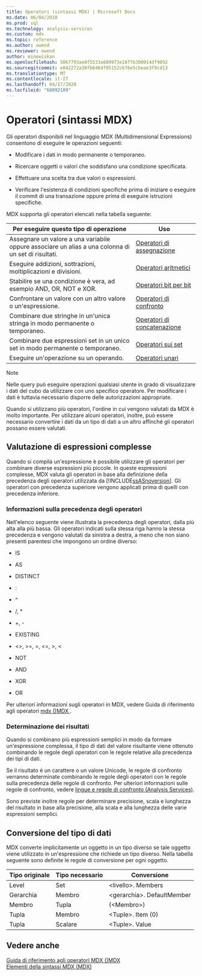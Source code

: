 ```yaml
---
title: Operatori (sintassi MDX) | Microsoft Docs
ms.date: 06/04/2018
ms.prod: sql
ms.technology: analysis-services
ms.custom: mdx
ms.topic: reference
ms.author: owend
ms.reviewer: owend
author: minewiskan
ms.openlocfilehash: 5067793ae0f5533a889973e18f7b300914df9092
ms.sourcegitcommit: e042272a38fb646df05152c676e5cbeae3f9cd13
ms.translationtype: MT
ms.contentlocale: it-IT
ms.lasthandoff: 04/27/2020
ms.locfileid: "68892109"
---
```

# <a name="operators-mdx-syntax"></a>Operatori (sintassi MDX)


  Gli operatori disponibili nel linguaggio MDX (Multidimensional Expressions) consentono di eseguire le operazioni seguenti:  
  
-   Modificare i dati in modo permanente o temporaneo.  
  
-   Ricercare oggetti o valori che soddisfano una condizione specificata.  
  
-   Effettuare una scelta tra due valori o espressioni.  
  
-   Verificare l'esistenza di condizioni specifiche prima di iniziare o eseguire il commit di una transazione oppure prima di eseguire istruzioni specifiche.  
  
 MDX supporta gli operatori elencati nella tabella seguente:  
  
|Per eseguire questo tipo di operazione|Uso|  
|---------------------------------------|---------|  
|Assegnare un valore a una variabile oppure associare un alias a una colonna di un set di risultati.|[Operatori di assegnazione](../mdx/assignment-operators.md)|  
|Eseguire addizioni, sottrazioni, moltiplicazioni e divisioni.|[Operatori aritmetici](../mdx/arithmetic-operators.md)|  
|Stabilire se una condizione è vera, ad esempio AND, OR, NOT e XOR.|[Operatori bit per bit](../mdx/bitwise-operators.md)|  
|Confrontare un valore con un altro valore o un'espressione.|[Operatori di confronto](../mdx/comparison-operators.md)|  
|Combinare due stringhe in un'unica stringa in modo permanente o temporaneo.|[Operatori di concatenazione](../mdx/concatenation-operators.md)|  
|Combinare due espressioni set in un unico set in modo permanente o temporaneo.|[Operatori sui set](../mdx/set-operators.md)|  
|Eseguire un'operazione su un operando.|[Operatori unari](../mdx/unary-operators.md)|  
  
> [!NOTE]  
>  Nelle query può eseguire operazioni qualsiasi utente in grado di visualizzare i dati del cubo da utilizzare con uno specifico operatore. Per modificare i dati è tuttavia necessario disporre delle autorizzazioni appropriate.  
  
 Quando si utilizzano più operatori, l'ordine in cui vengono valutati da MDX è molto importante. Per utilizzare alcuni operatori, inoltre, può essere necessario convertire i dati da un tipo di dati a un altro affinché gli operatori possano essere valutati.  
  
## <a name="evaluating-complex-expressions"></a>Valutazione di espressioni complesse  
 Quando si compila un'espressione è possibile utilizzare gli operatori per combinare diverse espressioni più piccole. In queste espressioni complesse, MDX valuta gli operatori in base alla definizione della precedenza degli operatori utilizzata da [!INCLUDE[ssASnoversion](../includes/ssasnoversion-md.md)]. Gli operatori con precedenza superiore vengono applicati prima di quelli con precedenza inferiore.  
  
### <a name="understanding-operator-precedence"></a>Informazioni sulla precedenza degli operatori  
 Nell'elenco seguente viene illustrata la precedenza degli operatori, dalla più alta alla più bassa. Gli operatori indicati sulla stessa riga hanno la stessa precedenza e vengono valutati da sinistra a destra, a meno che non siano presenti parentesi che impongono un ordine diverso:  
  
-   IS  
  
-   AS  
  
-   DISTINCT  
  
-   :  
  
-   ^  
  
-   /, *  
  
-   +, -  
  
-   EXISTING  
  
-   <>, >=, =, \<=, >, <  
  
-   NOT  
  
-   AND  
  
-   XOR  
  
-   OR  
  
 Per ulteriori informazioni sugli operatori in MDX, vedere Guida di riferimento agli operatori [mdx &#40;&#41;MDX ](../mdx/mdx-operator-reference-mdx.md).  
  
### <a name="determining-results"></a>Determinazione dei risultati  
 Quando si combinano più espressioni semplici in modo da formare un'espressione complessa, il tipo di dati del valore risultante viene ottenuto combinando le regole degli operatori con le regole relative alla precedenza dei tipi di dati.  
  
 Se il risultato è un carattere o un valore Unicode, le regole di confronto verranno determinate combinando le regole degli operatori con le regole sulla precedenza delle regole di confronto. Per ulteriori informazioni sulle regole di confronto, vedere [lingue e regole di confronto &#40;Analysis Services&#41;](https://docs.microsoft.com/analysis-services/languages-and-collations-analysis-services).  
  
 Sono previste inoltre regole per determinare precisione, scala e lunghezza del risultato in base alla precisione, alla scala e alla lunghezza delle varie espressioni semplici.  
  
## <a name="converting-data-types"></a>Conversione del tipo di dati  
 MDX converte implicitamente un oggetto in un tipo diverso se tale oggetto viene utilizzato in un'espressione che richiede un tipo diverso. Nella tabella seguente sono definite le regole di conversione per ogni oggetto.  
  
|Tipo originale|Tipo necessario|Conversione|  
|-------------------|-----------------|----------------|  
|Level|Set|\<livello>. Members|  
|Gerarchia|Membro|\<gerarchia>. DefaultMember|  
|Membro|Tupla|(\<Membro>)|  
|Tupla|Membro|\<Tuple>. Item (0)|  
|Tupla|Scalare|\<Tuple>. Value|  
  
## <a name="see-also"></a>Vedere anche  
 [Guida di riferimento agli operatori MDX &#40;&#41;MDX](../mdx/mdx-operator-reference-mdx.md)   
 [Elementi della sintassi MDX &#40;MDX&#41;](../mdx/mdx-syntax-elements-mdx.md)  
  
  
